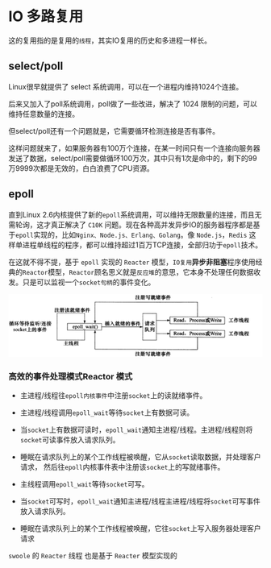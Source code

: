# IO 多路复用

这的复用指的是复用的`线程`，其实IO复用的历史和多进程一样长。

## select/poll
Linux很早就提供了 select 系统调用，可以在一个进程内维持1024个连接。

后来又加入了poll系统调用，poll做了一些改进，解决了 1024 限制的问题，可以维持任意数量的连接。

但select/poll还有一个问题就是，它需要循环检测连接是否有事件。

这样问题就来了，如果服务器有100万个连接，在某一时间只有一个连接向服务器发送了数据，select/poll需要做循环100万次，其中只有1次是命中的，剩下的99万9999次都是无效的，白白浪费了CPU资源。
             
             
## epoll             
直到Linux 2.6内核提供了新的`epoll`系统调用，可以维持无限数量的连接，而且无需轮询，这才真正解决了 `C10K` 问题。现在各种高并发异步IO的服务器程序都是基于`epoll`实现的，比如`Nginx、Node.js、Erlang、Golang`。像 `Node.js`，`Redis` 这样单进程单线程的程序，都可以维持超过1百万TCP连接，全部归功于`epoll`技术。

在这就不得不提，基于 `epoll` 实现的 `Reacter` 模型，`IO复用`**异步非阻塞**程序使用经典的`Reactor`模型，`Reactor`顾名思义就是`反应堆`的意思，它本身不处理任何数据收发。只是可以监视一个`socket句柄`的事件变化。
                
![模型](../image/ready/eventloop.png)

### 高效的事件处理模式Reactor 模式    
            
- 主进程/线程往`epoll内核事件`中注册`socket`上的读就绪亊件。

- 主进程/线程调用`epoll_wait`等待`socket`上有数据可读。

- 当`socket`上有数据可读时，`epoll_wait`通知主进程/线程。主进程/线程则将`socket`可读事件放入请求队列。

- 睡眠在请求队列上的某个工作线程被唤醒，它从`socket`读取数据，并处理客户请求， 然后往`epoll`内核事件表中注册该`socket`上的写就绪事件。

- 主线程调用`epoll_wait`等待`socket`可写。

- 当`socket`可写时，`epoll_wait`通知主进程/线程主进程/线程将`socket`可写事件放入请求队列。

- 睡眠在请求队列上的某个工作线程被唤醒，它往`socket`上写入服务器处理客户请求 

`swoole` 的 `Reacter` 线程 也是基于 `Reacter` 模型实现的
